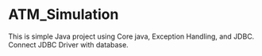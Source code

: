 # ATM_Simulation
This is simple Java project using Core java, Exception Handling, and JDBC.
Connect JDBC Driver with database.
